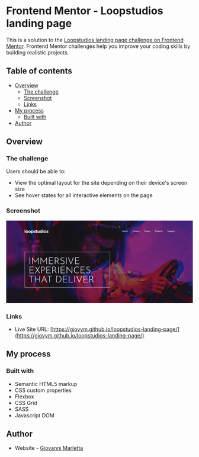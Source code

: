 # Frontend Mentor - Loopstudios landing page

This is a solution to the [Loopstudios landing page challenge on Frontend Mentor](https://www.frontendmentor.io/challenges/loopstudios-landing-page-N88J5Onjw). Frontend Mentor challenges help you improve your coding skills by building realistic projects.

## Table of contents

- [Overview](#overview)
  - [The challenge](#the-challenge)
  - [Screenshot](#screenshot)
  - [Links](#links)
- [My process](#my-process)
  - [Built with](#built-with)
- [Author](#author)

## Overview

### The challenge

Users should be able to:

- View the optimal layout for the site depending on their device's screen size
- See hover states for all interactive elements on the page

### Screenshot

![](./images/screenshot.jpg)

### Links

- Live Site URL: [https://giovym.github.io/loopstudios-landing-page/](https://giovym.github.io/loopstudios-landing-page/)

## My process

### Built with

- Semantic HTML5 markup
- CSS custom properties
- Flexbox
- CSS Grid
- SASS
- Javascript DOM

## Author

- Website - [Giovanni Marletta](https://github.com/Giovym)
